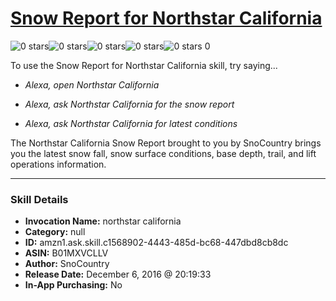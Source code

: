 # [Snow Report for Northstar California](http://alexa.amazon.com/#skills/amzn1.ask.skill.c1568902-4443-485d-bc68-447dbd8cb8dc)
![0 stars](../../images/ic_star_border_black_18dp_1x.png)![0 stars](../../images/ic_star_border_black_18dp_1x.png)![0 stars](../../images/ic_star_border_black_18dp_1x.png)![0 stars](../../images/ic_star_border_black_18dp_1x.png)![0 stars](../../images/ic_star_border_black_18dp_1x.png) 0

To use the Snow Report for Northstar California skill, try saying...

* *Alexa, open Northstar California*

* *Alexa, ask Northstar California for the snow report*

* *Alexa, ask Northstar California for latest conditions*

The Northstar California Snow Report brought to you by SnoCountry brings you the latest snow fall, snow surface conditions,  base depth, trail, and lift operations information.

***

### Skill Details

* **Invocation Name:** northstar california
* **Category:** null
* **ID:** amzn1.ask.skill.c1568902-4443-485d-bc68-447dbd8cb8dc
* **ASIN:** B01MXVCLLV
* **Author:** SnoCountry
* **Release Date:** December 6, 2016 @ 20:19:33
* **In-App Purchasing:** No
